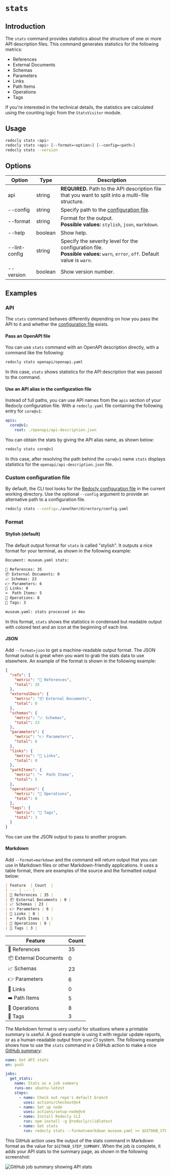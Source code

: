 # `stats`

## Introduction

The `stats` command provides statistics about the structure of one or more API description files.
This command generates statistics for the following metrics:

- References
- External Documents
- Schemas
- Parameters
- Links
- Path Items
- Operations
- Tags

If you're interested in the technical details, the statistics are calculated using the counting logic from the `StatsVisitor` module.

## Usage

```bash
redocly stats <api>
redocly stats <api> [--format=<option>] [--config=<path>]
redocly stats --version
```

## Options

| Option        | Type    | Description                                                                                                                        |
| ------------- | ------- | ---------------------------------------------------------------------------------------------------------------------------------- |
| api           | string  | **REQUIRED.** Path to the API description file that you want to split into a multi-file structure.                                 |
| --config      | string  | Specify path to the [configuration file](#custom-configuration-file).                                                              |
| --format      | string  | Format for the output.<br />**Possible values:** `stylish`, `json`, `markdown`.                                                    |
| --help        | boolean | Show help.                                                                                                                         |
| --lint-config | string  | Specify the severity level for the configuration file. <br/> **Possible values:** `warn`, `error`, `off`. Default value is `warn`. |
| --version     | boolean | Show version number.                                                                                                               |

## Examples

### API

The `stats` command behaves differently depending on how you pass the API to it and whether the [configuration file](#custom-configuration-file) exists.

#### Pass an OpenAPI file

You can use `stats` command with an OpenAPI description directly, with a command like the following:

```bash
redocly stats openapi/openapi.yaml
```

In this case, `stats` shows statistics for the API description that was passed to the command.

#### Use an API alias in the configuration file

Instead of full paths, you can use API names from the `apis` section of your Redocly configuration file.
With a `redocly.yaml` file containing the following entry for `core@v1`:

```yaml
apis:
  core@v1:
    root: ./openapi/api-description.json
```

You can obtain the stats by giving the API alias name, as shown below:

```bash
redocly stats core@v1
```

In this case, after resolving the path behind the `core@v1` name `stats` displays statistics for the `openapi/api-description.json` file.

### Custom configuration file

By default, the CLI tool looks for the [Redocly configuration file](../configuration/index.md) in the current working directory. Use the optional `--config` argument to provide an alternative path to a configuration file.

```bash
redocly stats --config=./another/directory/config.yaml
```

### Format

#### Stylish (default)

The default output format for `stats` is called "stylish".
It outputs a nice format for your terminal, as shown in the following example:

```bash
Document: museum.yaml stats:

🚗 References: 35
📦 External Documents: 0
📈 Schemas: 23
👉 Parameters: 6
🔗 Links: 0
➡️  Path Items: 5
👷 Operations: 8
🔖 Tags: 3

museum.yaml: stats processed in 4ms
```

In this format, `stats` shows the statistics in condensed but readable output with colored text and an icon at the beginning of each line.

#### JSON

Add `--format=json` to get a machine-readable output format.
The JSON format outout is great when you want to grab the stats data to use elsewhere.
An example of the format is shown in the following example:

```json
{
  "refs": {
    "metric": "🚗 References",
    "total": 35
  },
  "externalDocs": {
    "metric": "📦 External Documents",
    "total": 0
  },
  "schemas": {
    "metric": "📈 Schemas",
    "total": 23
  },
  "parameters": {
    "metric": "👉 Parameters",
    "total": 6
  },
  "links": {
    "metric": "🔗 Links",
    "total": 0
  },
  "pathItems": {
    "metric": "➡️  Path Items",
    "total": 5
  },
  "operations": {
    "metric": "👷 Operations",
    "total": 8
  },
  "tags": {
    "metric": "🔖 Tags",
    "total": 3
  }
}
```

You can use the JSON output to pass to another program.

#### Markdown

Add `--format=markdown` and the command will return output that you can use in Markdown files or other Markdown-friendly applications.
It uses a table format, there are examples of the source and the formatted output below:

```markdown
| Feature  | Count  |
| --- | --- |
| 🚗 References | 35 |
| 📦 External Documents | 0 |
| 📈 Schemas | 23 |
| 👉 Parameters | 6 |
| 🔗 Links | 0 |
| ➡️  Path Items | 5 |
| 👷 Operations | 8 |
| 🔖 Tags | 3 |
```

| Feature               | Count |
| --------------------- | ----- |
| 🚗 References         | 35    |
| 📦 External Documents | 0     |
| 📈 Schemas            | 23    |
| 👉 Parameters         | 6     |
| 🔗 Links              | 0     |
| ➡️ Path Items         | 5     |
| 👷 Operations         | 8     |
| 🔖 Tags               | 3     |

The Markdown format is very useful for situations where a printable summary is useful.
A good example is using it with regular update reports, or as a human-readable output from your CI system.
The following example shows how to use the `stats` command in a GitHub action to make a nice [GitHub summary](https://github.blog/2022-05-09-supercharging-github-actions-with-job-summaries/):

```yaml
name: Get API stats
on: push

jobs:
  get_stats:
    name: Stats as a job summary
    runs-on: ubuntu-latest
    steps:
      - name: Check out repo's default branch
        uses: actions/checkout@v4
      - name: Set up node
        uses: actions/setup-node@v4
      - name: Install Redocly CLI
        run: npm install -g @redocly/cli@latest
      - name: Get stats
        run: redocly stats --format=markdown museum.yaml >> $GITHUB_STEP_SUMMARY 2>&1
```

This GitHub action uses the output of the stats command in Markdown format as the value for `$GITHUB_STEP_SUMMARY`.
When the job is complete, it adds your API stats to the summary page, as shown in the following screenshot:

![GitHub job summary showing API stats](./images/stats-github-job-summary.png)
